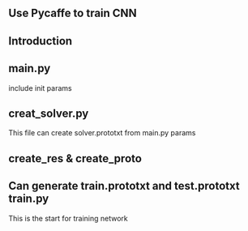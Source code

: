 Use Pycaffe to train CNN
-
Introduction
--
main.py
---
include init params

creat_solver.py
---
This file can create solver.prototxt from main.py params

create_res & create_proto
---
Can generate train.prototxt and test.prototxt
train.py
---
This is the start for training network




